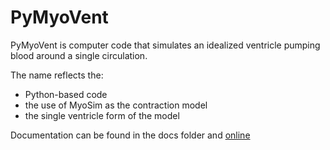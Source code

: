 # PyMyoVent

PyMyoVent is computer code that simulates an idealized ventricle pumping blood around a single circulation.

The name reflects the:
+ Python-based code
+ the use of MyoSim as the contraction model
+ the single ventricle form of the model

Documentation can be found in the docs folder and [online](https://Campbell-Muscle-Lab.github.io/PyMyoVent/index.html)
